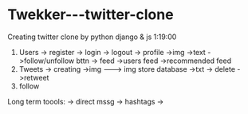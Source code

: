 # Twekker---twitter-clone

Creating twitter clone by python django & js
1:19:00

1. Users
  -> register
  -> login
  -> logout
  -> profile
    ->img
    ->text
    ->follow/unfollow bttn
  -> feed
    ->users feed
    ->recommended feed
2. Tweets
  -> creating
    ->img ---> img store database
    ->txt
  -> delete
  ->retweet
3. follow


Long term toools:
-> direct mssg
-> hashtags
->


